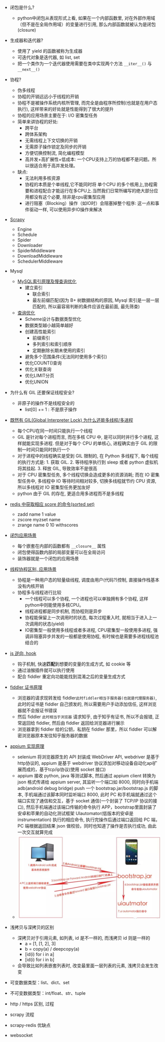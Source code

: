 - 闭包是什么?
  - python中闭包从表现形式上看, 如果在一个内部函数里, 对在外部作用域（但不是在全局作用域）的变量进行引用, 那么内部函数就被认为是闭包(closure)
- 生成器和迭代器?
  - 使用了 yield 的函数被称为生成器
  - 可迭代对象是迭代器, 如 list, set
  - 把一个类作为一个迭代器使用需要在类中实现两个方法 `__iter__()` 与 `__next__()`
- 协程?
  - 伪多线程
  - 协程的开销远远小于线程的开销
  - 协程不是被操作系统内核所管理, 而完全是由程序所控制(也就是在用户态执行), 这样带来的好处就是性能得到了很大的提升
  - 协程的应用场景主要在于: I/O 密集型任务
  - 简单来讲协程的好处: 
    - 跨平台
    - 跨体系架构
    - 无需线程上下文切换的开销
    - 无需原子操作锁定及同步的开销
    - 方便切换控制流, 简化编程模型
    - 高并发+高扩展性+低成本: 一个CPU支持上万的协程都不是问题。所以很适合用于高并发处理。
  - 缺点:
    - 无法利用多核资源
    - 协程的本质是个单线程,它不能同时将 单个CPU 的多个核用上,协程需要和进程配合才能运行在多CPU上.当然我们日常所编写的绝大部分应用都没有这个必要, 除非是cpu密集型应用
    - 进行阻塞（Blocking）操作（如IO时）会阻塞掉整个程序: 这一点和事件驱动一样, 可以使用异步IO操作来解决
- [Scrapy](https://blog.csdn.net/liurwei/article/details/81461222)
  - Engine
  - Schedule
  - Spider
  - Downloader
  - SpiderMiddleware
  - DownloadMiddleware
  - SchedulerMiddleware
- Mysql
  - [MySQL索引原理及慢查询优化](https://tech.meituan.com/2014/06/30/mysql-index.html)
    - 建立索引
      - 联合索引
      - 最左前缀匹配(因为 B+ 树数据结构的原因, Mysql 索引是一层一层匹配的, 所以最容易判断的条件应该在最前面, 最先筛查)
  - [查询优化](https://dbaplus.cn/news-155-1531-1.html)
    - Scheme设计与数据类型优化
    - 数据类型越小越简单越好
    - 创建高性能索引
      - 前缀索引
      - 多列索引和索引顺序
      - 定期删除长期未使用的索引  
    - 避免多个范围条件(无法同时使用多个索引)
    - 优化COUNT()查询
    - 优化关联查询
    - 优化LIMIT分页
    - 优化UNION
- 为什么有 GIL 还要保证线程安全?
  - 非原子的操作不是线程安全的
    - list[0] += 1 : 不是原子操作
- [既然有 GIL(Global Interpreter Lock) 为什么还能多线程/多进程](https://zhuanlan.zhihu.com/p/20953544)
  - 每个CPU在同一时间只能执行一个线程
  - GIL 是针对每个进程而言, 而在多核 CPU 中, 是可以同时并行多个进程, 这样就能实现多进程. 但是对于每个 CPU 的单核心, 进程确实由于 GIL 的限制一时间只能同时执行一个
  - 对于进程中的线程确实是受到 GIL 限制的, 在 Python 多线程下, 每个线程的执行方式是: 1. 获取 GIL. 2. 等待程序执行到 sleep 或者 python 虚拟机将其挂起. 3. 释放 GIL, 导致效率不是很高
  - 对于 CPU 密集型任务, 多个线程切换会造成更多的资源消耗; 而在 IO 密集型任务中, 多线程中 IO 等待时间相对较多, 切换多线程就节约 CPU 资源, 所以多线程对 IO 密集型任务更加友好
  - python 由于 GIL 的存在, 更适合用多进程而不是多线程
- [redis 中获取相应 score 的命令(sorted set)](https://www.runoob.com/redis/redis-sorted-sets.html)
  - zadd name 1 value
  - zscore myzset name
  - zrange name 0 10 withscores
- [闭包应用场景](https://www.jianshu.com/p/418440af6baf)
  - 每个嵌套在内部的函数都有 `__closure__` 属性
  - 闭包使得函数内部的局部变量可以在全局访问
  - 装饰器就是一个闭包的应用场景
- [线程协程区别, 应用场景](https://blog.csdn.net/weixin_44321942/article/details/89154344)
  - 协程是一种用户态的轻量级线程, 调度由用户(代码?)控制, 直接操作栈基本没有内核开销
  - 协程多与线程进行比较
    - 一个线程可以多个协程, 一个进程也可以单独拥有多个协程, 这样python中则能使用多核CPU。
    - 线程进程都是同步机制, 而协程则是异步
    - 协程能保留上一次调用时的状态, 每次过程重入时, 就相当于进入上一次调用的状态(yield)
    - IO密集型一般使用多线程或者多进程, CPU密集型一般使用多进程, 强调非阻塞异步并发的一般都是使用协程, 有时候也是需要多进程线程池结合的
- [js 逆向, hook](https://aijishu.com/a/1060000000008637)
    - 钩子机制, 快速**匹配**到想要的变量的生成方式, 如 cookie 等
    - 通过油猴插件就可以执行使用
    - 配合 fiddler 重定向功能能找到混淆之后的变量生成方式
- [fiddler 证书原理](https://zhuanlan.zhihu.com/p/25591288)
  - 浏览器的请求现转发给 fiddler`此时fiddler相当于服务器(也就是代理服务器)`, 此时的证书是 fiddler 自己颁发的, 所以需要用户手动添加信任, 这样浏览器就不会报证书错误
  - 然后 fiddler `此时相当于浏览器` 请求知乎, 由于知乎有证书, 所以不会报错, 正常返回给 fiddler, 然后由 fiddler 返回给浏览器进行展示
  - 浏览器拿到 fiddler 给的公钥，私钥在 fiddler 那里，所以 fiddler 可以解密浏览器原本发往知乎服务器的数据
- [appium 实现原理](https://zhuanlan.zhihu.com/p/67954934)
  - selenium 将浏览器原生的 API 封装成 WebDriver API, webdriver 是基于 http协议的, appium 是基于 webdriver 协议添加对移动设备自动化api扩展而成的，基于tcp/ip协议(使用 socket 接口)
  - appium 接收 python, java 等测试脚本, 然后通过 appium client 转换为 json 格式传递给 appium server, 其监听一个端口如 8000, 同时向手机端 adb(android debug bridge) push 一个 bootstrap.jar/bootstrap.js 的脚本, 手机端通过该脚本同时监听端口 8000, 此时 PC 和手机端就通过这个端口实现了通信和交互，基于 socket 通信(一个封装了 TCP/IP 协议的接口), 然后手机端通过该端口传输的命令执行 APP，bootstrap里面封装了安卓和苹果的自动化测试框架 UIautomator(低版本的安卓是instrumentation) 执行的相应命令, 执行完操作后通过端口返回给 PC 端，PC 端根据返回结果 json 做校验，同时也知道了操作是否执行成功, 由此一次交互就算完成
  - <img src="images/image-20200401215201941.png" alt="image-20200401215201941" style="zoom:50%;" />
- 浅拷贝与深拷贝的区别
  - 深拷贝对于引用元素, 如列表, id 是不一样的, 而浅拷贝 id 则是一样的
    - a = [1, [1, 2], 3]
    - b = copy(a) / deepcopy(a)
    - [id(i) for i in a]
    - [id(i) for i in b]
  - 会导致比如列表嵌套列表时, 改变最里面一层列表的元素, 浅拷贝会发生改变
- 可变数据类型：list、dict、set
- 不可变数据类型：int/float、str、tuple

- http / https 区别, 过程
- scrapy 流程
- scrapy-redis 优缺点
- websocket